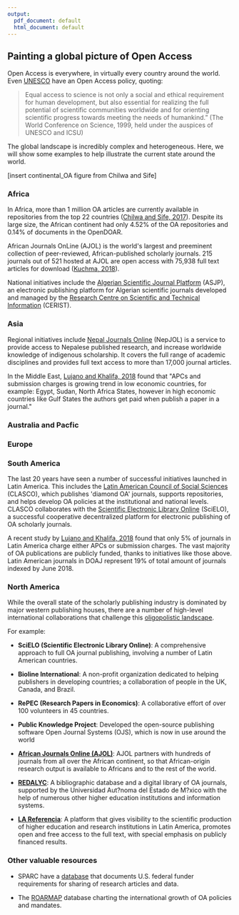 ```yaml
---
output:
  pdf_document: default
  html_document: default
---
```


## Painting a global picture of Open Access <a name="global"></a>

Open Access is everywhere, in virtually every country around the world. Even [UNESCO](http://www.unesco.org/new/fileadmin/MULTIMEDIA/HQ/ERI/pdf/oa_policy_rev2.pdf) have an Open Access policy, quoting:

> Equal access to science is not only a social and ethical requirement for human development, but also essential for realizing the full potential of scientific communities worldwide and for orienting scientific progress towards meeting the needs of humankind.” (The World Conference on Science, 1999, held under the auspices of UNESCO and ICSU)

The global landscape is incredibly complex and heterogeneous. Here, we will show  some examples to help illustrate the current state around the world.

[insert continental_OA figure from Chilwa and Sife]

### Africa

In Africa, more than 1 million OA articles are currently available in repositories from the top 22 countries ([Chilwa and Sife, 2017](https://github.com/OpenScienceMOOC/Module-6-Open-Access-to-Research-Papers/blob/master/Reading%20Material_Open%20Access%20to%20Research%20Papers/Chilwa%20and%20Sife%2C%202017.pdf)). Despite its large size, the African continent had only 4.52% of the OA repositories and 0.14% of documents in the OpenDOAR.

African Journals OnLine (AJOL) is the world's largest and preeminent collection of peer-reviewed, African-published scholarly journals. 215 journals out of 521 hosted at AJOL are open access with 75,938 full text articles for download ([Kuchma, 2018](https://github.com/OpenScienceMOOC/Module-6-Open-Access-to-Research-Papers/blob/master/Reading%20Material_Open%20Access%20to%20Research%20Papers/Kuchma%2C%202018.pdf)).

National initiatives include the [Algerian Scientific Journal Platform](https://www.asjp.cerist.dz/) (ASJP), an electronic publishing platform for Algerian scientific journals developed and managed by the [Research Centre on Scientific and Technical Information](http://cerist.dz/index.php/en/) (CERIST).

### Asia

Regional initiatives include [Nepal Journals Online](https://www.nepjol.info/) (NepJOL) is a service to provide access to Nepalese published research, and increase worldwide knowledge of indigenous scholarship. It covers the full range of academic disciplines and provides full text access to more than 17,000 journal articles.

In the Middle East, [Lujano and Khalifa, 2018](https://github.com/OpenScienceMOOC/Module-6-Open-Access-to-Research-Papers/blob/master/Reading%20Material_Open%20Access%20to%20Research%20Papers/Lujano%20and%20Khalifa%2C%202018.pdf) found that "APCs and submission charges is growing trend in low economic countries, for example: Egypt, Sudan, North Africa States, however in high economic countries
like Gulf States the authors get paid when publish a paper in a journal."


### Australia and Pacfic


### Europe


### South America

The last 20 years have seen a number of successful initiatives launched in Latin America. This includes the [Latin American Council of Social Sciences]() (CLASCO), which publishes 'diamond OA' journals, supports repositories, and helps develop OA policies at the institutional and national levels. CLASCO collaborates with the [Scientific Electronic Library Online]() (SciELO), a successful cooperative decentralized platform for electronic publishing of OA scholarly journals.

A recent study by [Lujano and Khalifa, 2018](https://github.com/OpenScienceMOOC/Module-6-Open-Access-to-Research-Papers/blob/master/Reading%20Material_Open%20Access%20to%20Research%20Papers/Lujano%20and%20Khalifa%2C%202018.pdf) found that only 5% of journals in Latin America charge either APCs or submission charges. The vast majority of OA publications are publicly funded, thanks to initiatives like those above. Latin American journals in DOAJ represent 19% of total amount of journals indexed by June 2018.


### North America



While the overall state of the scholarly publishing industry is dominated by major western publishing houses, there are a number of high-level international collaborations that challenge this [oligopolistic landscape](https://journals.plos.org/plosone/article?id=10.1371/journal.pone.0127502).

For example:

* **SciELO (Scientific Electronic Library Online)**: A comprehensive approach to full OA journal publishing, involving a number of Latin American countries.

* **Bioline International**: A non-profit organization dedicated to helping publishers in developing countries; a collaboration of people in the UK, Canada, and Brazil.

* **RePEC (Research Papers in Economics)**: A collaborative effort of over 100 volunteers in 45 countries.

* **Public Knowledge Project**: Developed the open-source publishing software Open Journal Systems (OJS), which is now in use around the world

* [**African Journals Online (AJOL)**](https://www.ajol.info/): AJOL partners with hundreds of journals from all over the African continent, so that African-origin research output is available to Africans and to the rest of the world. 

* [**REDALYC**](http://www.redalyc.org/home.oa): A bibliographic database and a digital library of OA journals, supported by the Universidad Aut?noma del Estado de M?xico with the help of numerous other higher education institutions and information systems.

* [**LA Referencia**](http://www.lareferencia.info/en/): A platform that gives visibility to the scientific production of higher education and research institutions in Latin America, promotes open and free access to the full text, with special emphasis on publicly financed results.

### Other valuable resources

* SPARC have a [database](http://researchsharing.sparcopen.org/) that documents U.S. federal funder requirements for sharing of research articles and data.

* The [ROARMAP](https://roarmap.eprints.org/) database charting the international growth of OA policies and mandates.